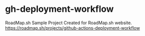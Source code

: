 # gh-deployment-workflow
RoadMap.sh
Sample Project Created for RoadMap.sh website.
https://roadmap.sh/projects/github-actions-deployment-workflow
